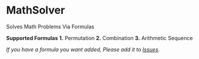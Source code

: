 # MathSolver

Solves Math Problems Via Formulas

**Supported Formulas**
**1.** Permutation
**2.** Combination
**3.** Arithmetic Sequence

_If you have a formula you want added, Please add it to [Issues](https://github.com/Ba1t3rs/MathSolver/issues)_.
